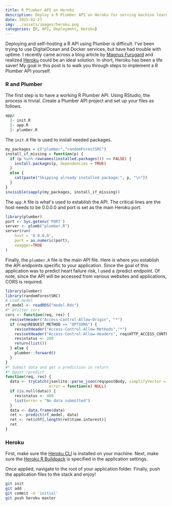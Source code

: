 ```yaml
---
title: R Plumber API on Heroku
description: Deploy a R Plumber API on Heroku for serving machine learning models
date: 2025-02-27
img: ../assets/images/heroku.png
categories: [R, API, Deployment, Heroku]
---
```


Deploying and self-hosting a R API using Plumber is difficult. I've been trying to
use DigitalOcean and Docker services, but have had trouble with uptime. I recently
came across a blog article by [Magnus Furugard](https://medium.com/@magnus.furugard/r-docker-heroku-rest-api-30c351f9c194)
and realized [Heroku](www.heroku.com) could be an ideal solution. In short, Heroku
has been a life saver! My goal in this post is to walk you through steps to implement
a R Plumber API yourself.


### R and Plumber
The first step is to have a working R Plumber API. Using RStudio, the process is
trivial. Create a Plumber API project and set up your files as follows.

```sh
app/
  |- init.R
  |- app.R
  |- plumber.R
```

The <code>init.R</code> file is used to install needed packages.

```r
my_packages = c("plumber","randomForestSRC")
install_if_missing = function(p) {
  if (p %in% rownames(installed.packages()) == FALSE) {
    install.packages(p, dependencies = TRUE)
  }
  else {
    cat(paste("Skipping already installed package:", p, "\n"))
  }
}
invisible(sapply(my_packages, install_if_missing))
```

The <code>app.R</code> file is what's used to establish the API. The critical lines are the host needs to be 0.0.0.0 and port is set as the main Heroku port.

```r
library(plumber)
port <- Sys.getenv('PORT')
server <- plumb("plumber.R")
server$run(
	host = '0.0.0.0',
	port = as.numeric(port),
	swagger=TRUE
)
```

Finally, the <code>plumber.R</code> file is the main API file. Here is where you establish the API endpoints specific to your application. Since the goal of this application was to predict heart failure risk, I used a /predict endpoint. Of note, since the API will be accessed from various websites and applications, CORS is required.

```r
library(plumber)
library(randomForestSRC)
# Load model
rf_model <- readRDS("model.Rds")
#* @filter cors
cors <- function(req, res) {
  res$setHeader("Access-Control-Allow-Origin", "*")
  if (req$REQUEST_METHOD == "OPTIONS") {
    res$setHeader("Access-Control-Allow-Methods","*")
    res$setHeader("Access-Control-Allow-Headers", req$HTTP_ACCESS_CONTROL_REQUEST_HEADERS)
    res$status <- 200
    return(list())
  } else {
    plumber::forward()
  }
}
#* Submit data and get a prediction in return
#* @post /predict
function(req, res) {
  data <- tryCatch(jsonlite::parse_json(req$postBody, simplifyVector = TRUE),
                   error = function(e) NULL)
  if (is.null(data)) {
    res$status <- 400
    list(error = "No data submitted")
  }
  data <- data.frame(data)
  ret <- predict(rf_model, data)
  ret <- ret$chf[,length(ret$time.interest)]
  ret
}
```

### Heroku
First, make sure the [Heroku CLI](https://devcenter.heroku.com/articles/heroku-cli) is installed on your machine. Next, make sure the [Heroku R Buildpack](https://github.com/virtualstaticvoid/heroku-buildpack-r) is specified in the application settings.

Once applied, navigate to the root of your application folder. Finally, push the application files to the stack and enjoy!

```sh
git init
git add .
git commit -m 'initial'
git push heroku master
```